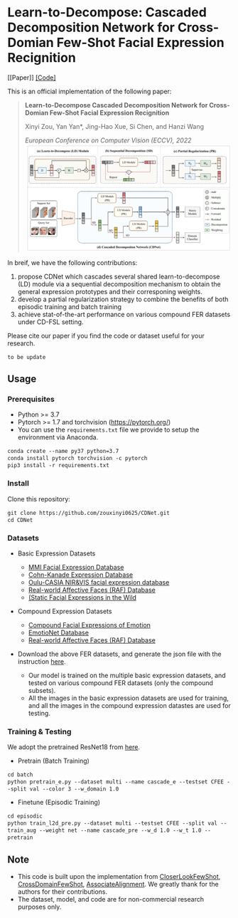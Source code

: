 # Learn-to-Decompose: Cascaded Decomposition Network for Cross-Domian Few-Shot Facial Expression Recignition
[[Paper]] [[Code]](https://github.com/zouxinyi0625/CDNet)


This is an official implementation of the following paper:
> **Learn-to-Decompose Cascaded Decomposition Network for Cross-Domian Few-Shot Facial Expression Recignition**
>
> Xinyi Zou, Yan Yan*, Jing-Hao Xue, Si Chen, and Hanzi Wang
>
> *European Conference on Computer Vision (ECCV), 2022* 
![](./images/overview.png)

In breif, we have the following contributions:

1. propose CDNet which cascades several shared learn-to-decompose (LD) module via a sequential decomposition
mechanism to obtain the general expression prototypes and their corresponing weights.
2. develop a partial regularization strategy to combine the benefits of both
episodic training and batch training
3. achieve stat-of-the-art performance on various compound FER datasets under CD-FSL setting.

Please cite our paper if you find the code or dataset useful for your research.

```
to be update
```


## Usage

### Prerequisites
- Python >= 3.7
- Pytorch >= 1.7 and torchvision (https://pytorch.org/)
- You can use the `requirements.txt` file we provide to setup the environment via Anaconda.
```
conda create --name py37 python=3.7
conda install pytorch torchvision -c pytorch
pip3 install -r requirements.txt
```

### Install
Clone this repository:
```
git clone https://github.com/zouxinyi0625/CDNet.git
cd CDNet
```

### Datasets
- Basic Expression Datasets
  - [MMI Facial Expression Database](https://www.mmifacedb.eu/)
  - [Cohn-Kanade Expression Database](http://www.pitt.edu/~emotion/ck-spread.htm)
  - [Oulu-CASIA NIR&VIS facial expression database](http://www.cse.oulu.fi/CMV/Downloads/Oulu-CASIA)
  - [Real-world Affective Faces (RAF) Database](http://www.whdeng.cn/RAF/model1.html)
  - [(Static Facial Expressions in the Wild](https://cs.anu.edu.au/few/AFEW.html)

- Compound Expression Datasets
  - [Compound Facial Expressions of Emotion](cbcsl.ece.ohio-state.edu/compound.html)
  - [EmotioNet Database](http://cbcsl.ece.ohio-state.edu/dbform_emotionet.html)
  - [Real-world Affective Faces (RAF) Database](http://www.whdeng.cn/RAF/model1.html)


- Download the above FER datasets, and generate the json file with the instruction [here](https://github.com/wyharveychen/CloserLookFewShot#self-defined-setting).
  - Our model is trained on the multiple basic expression datasets, and tested on various compound FER datasets (only the compound subsets).
  - All the images in the basic expression datasets are used for training, and all the images in the compound expression datastes are used for testing.




### Training & Testing
We adopt the pretrained ResNet18 from [here](https://github.com/kaiwang960112/Self-Cure-Network).
- Pretrain (Batch Training)
```
cd batch
python pretrain_e.py --dataset multi --name cascade_e --testset CFEE --split val --color 3 --w_domain 1.0
```
- Finetune (Episodic Training)
```
cd episodic
python train_l2d_pre.py --dataset multi --testset CFEE --split val --train_aug --weight net --name cascade_pre --w_d 1.0 --w_t 1.0 --pretrain
```

## Note
- This code is built upon the implementation from [CloserLookFewShot](https://github.com/wyharveychen/CloserLookFewShot), [CrossDomainFewShot](https://github.com/hytseng0509/CrossDomainFewShot), [AssociateAlignment](https://github.com/ArmanAfrasiyabi/associative-alignment-fs). We greatly thank for the authors for their contributions.
- The dataset, model, and code are for non-commercial research purposes only.